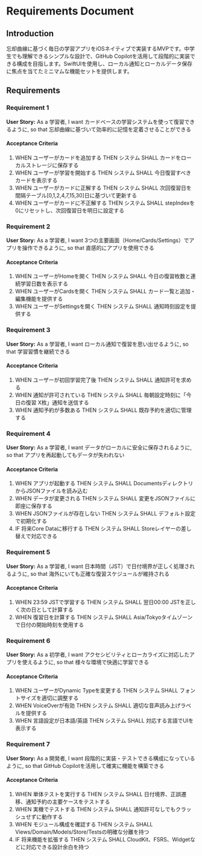 # Requirements Document

## Introduction

忘却曲線に基づく毎日の学習アプリをiOSネイティブで実装するMVPです。中学生でも理解できるシンプルな設計で、GitHub Copilotを活用して段階的に実装できる構成を目指します。SwiftUIを使用し、ローカル通知とローカルデータ保存に焦点を当てたミニマムな機能セットを提供します。

## Requirements

### Requirement 1

**User Story:** As a 学習者, I want カードベースの学習システムを使って復習できるように, so that 忘却曲線に基づいて効率的に記憶を定着させることができる

#### Acceptance Criteria

1. WHEN ユーザーがカードを追加する THEN システム SHALL カードをローカルストレージに保存する
2. WHEN ユーザーが学習を開始する THEN システム SHALL 今日復習すべきカードを表示する
3. WHEN ユーザーがカードに正解する THEN システム SHALL 次回復習日を間隔テーブル[0,1,2,4,7,15,30]日に基づいて更新する
4. WHEN ユーザーがカードに不正解する THEN システム SHALL stepIndexを0にリセットし、次回復習日を明日に設定する

### Requirement 2

**User Story:** As a 学習者, I want 3つの主要画面（Home/Cards/Settings）でアプリを操作できるように, so that 直感的にアプリを使用できる

#### Acceptance Criteria

1. WHEN ユーザーがHomeを開く THEN システム SHALL 今日の復習枚数と連続学習日数を表示する
2. WHEN ユーザーがCardsを開く THEN システム SHALL カード一覧と追加・編集機能を提供する
3. WHEN ユーザーがSettingsを開く THEN システム SHALL 通知時刻設定を提供する

### Requirement 3

**User Story:** As a 学習者, I want ローカル通知で復習を思い出せるように, so that 学習習慣を継続できる

#### Acceptance Criteria

1. WHEN ユーザーが初回学習完了後 THEN システム SHALL 通知許可を求める
2. WHEN 通知が許可されている THEN システム SHALL 毎朝設定時刻に「今日の復習 X枚」通知を送信する
3. WHEN 通知予約が多数ある THEN システム SHALL 既存予約を適切に管理する

### Requirement 4

**User Story:** As a 学習者, I want データがローカルに安全に保存されるように, so that アプリを再起動してもデータが失われない

#### Acceptance Criteria

1. WHEN アプリが起動する THEN システム SHALL DocumentsディレクトリからJSONファイルを読み込む
2. WHEN データが変更される THEN システム SHALL 変更をJSONファイルに即座に保存する
3. WHEN JSONファイルが存在しない THEN システム SHALL デフォルト設定で初期化する
4. IF 将来Core Dataに移行する THEN システム SHALL Storeレイヤーの差し替えで対応できる

### Requirement 5

**User Story:** As a 学習者, I want 日本時間（JST）で日付境界が正しく処理されるように, so that 海外にいても正確な復習スケジュールが維持される

#### Acceptance Criteria

1. WHEN 23:59 JSTで学習する THEN システム SHALL 翌日00:00 JSTを正しく次の日として計算する
2. WHEN 復習日を計算する THEN システム SHALL Asia/Tokyoタイムゾーンで日付の開始時刻を使用する


### Requirement 6

**User Story:** As a 初学者, I want アクセシビリティとローカライズに対応したアプリを使えるように, so that 様々な環境で快適に学習できる

#### Acceptance Criteria

1. WHEN ユーザーがDynamic Typeを変更する THEN システム SHALL フォントサイズを適切に調整する
2. WHEN VoiceOverが有効 THEN システム SHALL 適切な音声読み上げラベルを提供する
3. WHEN 言語設定が日本語/英語 THEN システム SHALL 対応する言語でUIを表示する

### Requirement 7

**User Story:** As a 開発者, I want 段階的に実装・テストできる構成になっているように, so that GitHub Copilotを活用して確実に機能を構築できる

#### Acceptance Criteria

1. WHEN 単体テストを実行する THEN システム SHALL 日付境界、正誤遷移、通知予約の主要ケースをテストする
2. WHEN 実機でテストする THEN システム SHALL 通知許可なしでもクラッシュせずに動作する
3. WHEN モジュール構成を確認する THEN システム SHALL Views/Domain/Models/Store/Testsの明確な分離を持つ
4. IF 将来機能を拡張する THEN システム SHALL CloudKit、FSRS、Widgetなどに対応できる設計余白を持つ